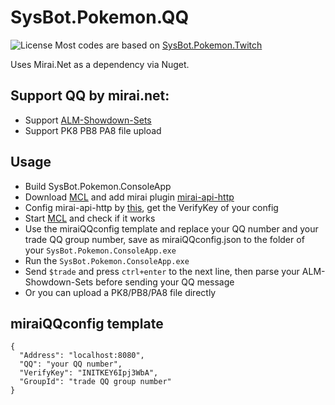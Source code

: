 # SysBot.Pokemon.QQ
![License](https://img.shields.io/badge/License-AGPLv3-blue.svg)
Most codes are based on [SysBot.Pokemon.Twitch](https://github.com/kwsch/SysBot.NET/tree/master/SysBot.Pokemon.Twitch)

Uses Mirai.Net as a dependency via Nuget.

## Support QQ by mirai.net:
- Support [ALM-Showdown-Sets](https://github.com/architdate/PKHeX-Plugins/wiki/ALM-Showdown-Sets)
- Support PK8 PB8 PA8 file upload

## Usage
- Build SysBot.Pokemon.ConsoleApp
- Download [MCL](https://github.com/iTXTech/mirai-console-loader) and add mirai plugin [mirai-api-http](https://github.com/project-mirai/mirai-api-http)
- Config mirai-api-http by [this](https://github.com/project-mirai/mirai-api-http/blob/master/README.md), get the VerifyKey of your config
- Start [MCL](https://github.com/iTXTech/mirai-console-loader) and check if it works
- Use the miraiQQconfig template and replace your QQ number and your trade QQ group number, save as miraiQQconfig.json to the folder of your `SysBot.Pokemon.ConsoleApp.exe`
- Run the `SysBot.Pokemon.ConsoleApp.exe`
- Send `$trade` and press `ctrl+enter` to the next line, then parse your ALM-Showdown-Sets before sending your QQ message
- Or you can upload a PK8/PB8/PA8 file directly

## miraiQQconfig template
```
{
  "Address": "localhost:8080",
  "QQ": "your QQ number",
  "VerifyKey": "INITKEY6Ipj3WbA",
  "GroupId": "trade QQ group number"
}
```
